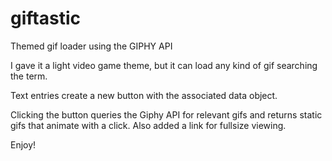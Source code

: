 # giftastic
Themed gif loader using the GIPHY API

I gave it a light video game theme, but it can load any kind of gif searching the term.

Text entries create a new button with the associated data object.

Clicking the button queries the Giphy API for relevant gifs and returns static gifs that animate with a click. Also added a link for fullsize viewing.

Enjoy!